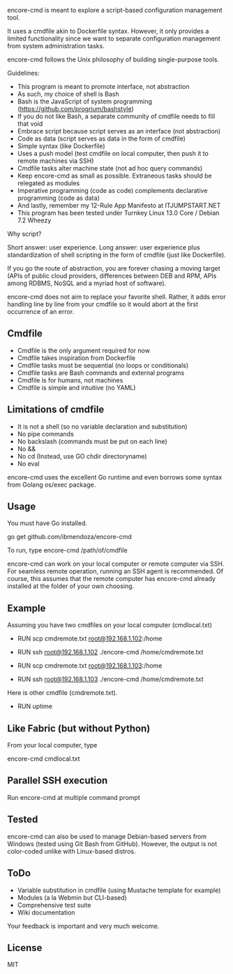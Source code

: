 encore-cmd is meant to explore a script-based configuration management tool.

It uses a cmdfile akin to Dockerfile syntax. However, it only provides a limited functionality since we want to separate configuration management from system administration tasks.

encore-cmd follows the Unix philosophy of building single-purpose tools.

Guidelines:

- This program is meant to promote interface, not abstraction
- As such, my choice of shell is Bash
- Bash is the JavaScript of system programming (https://github.com/progrium/bashstyle)
- If you do not like Bash, a separate community of cmdfile needs to fill that void
- Embrace script because script serves as an interface (not abstraction)
- Code as data (script serves as data in the form of cmdfile)
- Simple syntax (like Dockerfile)
- Uses a push model (test cmdfile on local computer, then push it to remote machines via SSH)
- Cmdfile tasks alter machine state (not ad hoc query commands)
- Keep encore-cmd as small as possible. Extraneous tasks should be relegated as modules
- Imperative programming (code as code) complements declarative programming (code as data)
- And lastly, remember my 12-Rule App Manifesto at ITJUMPSTART.NET
- This program has been tested under Turnkey Linux 13.0 Core / Debian 7.2 Wheezy

Why script?

Short answer: user experience.
Long answer: user experience plus standardization of shell scripting in the form of cmdfile (just like Dockerfile).

If you go the route of abstraction, you are forever chasing a moving target (APIs of public cloud providers, differences between DEB and RPM, APIs among RDBMS, NoSQL and a myriad host of software).

encore-cmd does not aim to replace your favorite shell. Rather, it adds error handling line by line from your cmdfile so it would abort at the first occurrence of an error.

Cmdfile
-------

- Cmdfile is the only argument required for now
- Cmdfile takes inspiration from Dockerfile
- Cmdfile tasks must be sequential (no loops or conditionals)
- Cmdfile tasks are Bash commands and external programs
- Cmdfile is for humans, not machines
- Cmdfile is simple and intuitive (no YAML)

Limitations of cmdfile
----------------------

- It is not a shell (so no variable declaration and substitution)
- No pipe commands
- No backslash (commands must be put on each line)
- No &&
- No cd (Instead, use GO chdir directoryname)
- No eval

encore-cmd uses the excellent Go runtime and even borrows some syntax from Golang os/exec package.

Usage
-----

You must have Go installed.

go get github.com/ibmendoza/encore-cmd

To run, type encore-cmd /path/of/cmdfile

encore-cmd can work on your local computer or remote computer via SSH. For seamless remote operation, running an SSH agent is recommended. Of course, this assumes that the remote computer has encore-cmd already installed at the folder of your own choosing.

Example
-------

Assuming you have two cmdfiles on your local computer (cmdlocal.txt)

- RUN scp cmdremote.txt root@192.168.1.102:/home
- RUN ssh root@192.168.1.102 ./encore-cmd /home/cmdremote.txt

- RUN scp cmdremote.txt root@192.168.1.103:/home
- RUN ssh root@192.168.1.103 ./encore-cmd /home/cmdremote.txt


Here is other cmdfile (cmdremote.txt).

- RUN uptime


Like Fabric (but without Python)
--------------------------------

From your local computer, type

encore-cmd cmdlocal.txt


Parallel SSH execution
----------------------

Run encore-cmd at multiple command prompt

Tested
------

encore-cmd can also be used to manage Debian-based servers from Windows (tested using Git Bash from GitHub). However, the output is not color-coded unlike with Linux-based distros.


ToDo
----

- Variable substitution in cmdfile (using Mustache template for example)
- Modules (a la Webmin but CLI-based)
- Comprehensive test suite
- Wiki documentation

Your feedback is important and very much welcome.

License
-------

MIT
